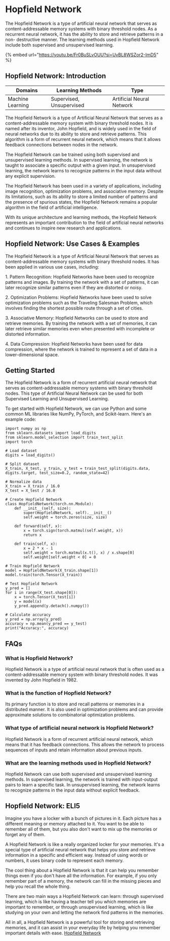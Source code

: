 # Hopfield Network

The Hopfield Network is a type of artificial neural network that serves as content-addressable memory systems with binary threshold nodes. As a recurrent neural network, it has the ability to store and retrieve patterns in a non- destructive manner. The learning methods used in Hopfield Network include both supervised and unsupervised learning.

{% embed url="https://youtu.be/Fr0BuSLvOUU?si=UvBL8WSZor2-ImD5" %}

## Hopfield Network: Introduction

| Domains          | Learning Methods         | Type                      |
| ---------------- | ------------------------ | ------------------------- |
| Machine Learning | Supervised, Unsupervised | Artificial Neural Network |

The Hopfield Network is a type of Artificial Neural Network that serves as a content-addressable memory system with binary threshold nodes. It is named after its inventor, John Hopfield, and is widely used in the field of neural networks due to its ability to store and retrieve patterns. This algorithm is a form of recurrent neural network, which means that it allows feedback connections between nodes in the network.

The Hopfield Network can be trained using both supervised and unsupervised learning methods. In supervised learning, the network is taught to associate a specific output with a given input. In unsupervised learning, the network learns to recognize patterns in the input data without any explicit supervision.

The Hopfield Network has been used in a variety of applications, including image recognition, optimization problems, and associative memory. Despite its limitations, such as its ability to store a limited number of patterns and the presence of spurious states, the Hopfield Network remains a popular algorithm in the field of artificial intelligence.

With its unique architecture and learning methods, the Hopfield Network represents an important contribution to the field of artificial neural networks and continues to inspire new research and applications.

## Hopfield Network: Use Cases & Examples

The Hopfield Network is a type of Artificial Neural Network that serves as content-addressable memory systems with binary threshold nodes. It has been applied in various use cases, including:

1\. Pattern Recognition: Hopfield Networks have been used to recognize patterns and images. By training the network with a set of patterns, it can later recognize similar patterns even if they are distorted or noisy.

2\. Optimization Problems: Hopfield Networks have been used to solve optimization problems such as the Traveling Salesman Problem, which involves finding the shortest possible route through a set of cities.

3\. Associative Memory: Hopfield Networks can be used to store and retrieve memories. By training the network with a set of memories, it can later retrieve similar memories even when presented with incomplete or distorted information.

4\. Data Compression: Hopfield Networks have been used for data compression, where the network is trained to represent a set of data in a lower-dimensional space.

## Getting Started

The Hopfield Network is a form of recurrent artificial neural network that serves as content-addressable memory systems with binary threshold nodes. This type of Artificial Neural Network can be used for both Supervised Learning and Unsupervised Learning.

To get started with Hopfield Network, we can use Python and some common ML libraries like NumPy, PyTorch, and Scikit-learn. Here's an example code:

```
import numpy as np
from sklearn.datasets import load_digits
from sklearn.model_selection import train_test_split
import torch

# Load dataset
digits = load_digits()

# Split dataset
X_train, X_test, y_train, y_test = train_test_split(digits.data, digits.target, test_size=0.2, random_state=42)

# Normalize data
X_train = X_train / 16.0
X_test = X_test / 16.0

# Create Hopfield Network
class HopfieldNetwork(torch.nn.Module):
    def __init__(self, size):
        super(HopfieldNetwork, self).__init__()
        self.weight = torch.zeros(size, size)

    def forward(self, x):
        x = torch.sign(torch.matmul(self.weight, x))
        return x

    def train(self, x):
        x = 2 * x - 1
        self.weight = torch.matmul(x.t(), x) / x.shape[0]
        self.weight[self.weight < 0] = 0

# Train Hopfield Network
model = HopfieldNetwork(X_train.shape[1])
model.train(torch.Tensor(X_train))

# Test Hopfield Network
y_pred = []
for i in range(X_test.shape[0]):
    x = torch.Tensor(X_test[i])
    y = model(x)
    y_pred.append(y.detach().numpy())

# Calculate accuracy
y_pred = np.array(y_pred)
accuracy = np.mean(y_pred == y_test)
print("Accuracy:", accuracy)

```

## FAQs

### What is Hopfield Network?

Hopfield Network is a type of artificial neural network that is often used as a content-addressable memory system with binary threshold nodes. It was invented by John Hopfield in 1982.

### What is the function of Hopfield Network?

Its primary function is to store and recall patterns or memories in a distributed manner. It is also used in optimization problems and can provide approximate solutions to combinatorial optimization problems.

### What type of artificial neural network is Hopfield Network?

Hopfield Network is a form of recurrent artificial neural network, which means that it has feedback connections. This allows the network to process sequences of inputs and retain information about previous inputs.

### What are the learning methods used in Hopfield Network?

Hopfield Network can use both supervised and unsupervised learning methods. In supervised learning, the network is trained with input-output pairs to learn a specific task. In unsupervised learning, the network learns to recognize patterns in the input data without explicit feedback.

## Hopfield Network: ELI5

Imagine you have a locker with a bunch of pictures in it. Each picture has a different meaning or memory attached to it. You want to be able to remember all of them, but you also don't want to mix up the memories or forget any of them.

A Hopfield Network is like a really organized locker for your memories. It's a special type of artificial neural network that helps you store and retrieve information in a specific and efficient way. Instead of using words or numbers, it uses binary code to represent each memory.

The cool thing about a Hopfield Network is that it can help you remember things even if you don't have all the information. For example, if you only remember part of a memory, the network can fill in the missing pieces and help you recall the whole thing.

There are two main ways a Hopfield Network can learn: through supervised learning, which is like having a teacher tell you which memories are important to remember, or through unsupervised learning, which is like studying on your own and letting the network find patterns in the memories.

All in all, a Hopfield Network is a powerful tool for storing and retrieving memories, and it can assist in your everyday life by helping you remember important details with ease. [Hopfield Network](https://serp.ai/hopfield-network/)
